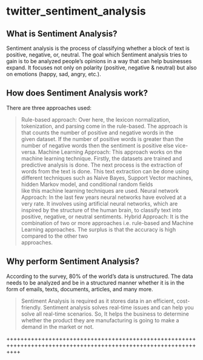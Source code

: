 # twitter_sentiment_analysis

What is Sentiment Analysis?
---------------------------
Sentiment analysis is the process of classifying whether a block of text is positive, negative, or, neutral. The goal which Sentiment analysis tries to gain is to be analyzed people’s opinions in a way that can help businesses expand. It focuses not only on polarity (positive, negative & neutral) but also on emotions (happy, sad, angry, etc.).

How does Sentiment Analysis work?
---------------------------------
There are three approaches used:
> Rule-based approach: Over here, the lexicon normalization, tokenization, and parsing come in the rule-based. The approach is that counts the number of positive and negative words in the  
  given dataset. If the number of positive words is greater than the number of negative words then the sentiment is positive else vice-versa.
> Machine Learning Approach: This approach works on the machine learning technique. Firstly, the datasets are trained and predictive analysis is done. The next process is the extraction of 
  words from the text is done. This text extraction can be done using different techniques such as Naive Bayes, Support Vector machines, hidden Markov model, and conditional random fields  
  like this machine learning techniques are used.
> Neural network Approach: In the last few years neural networks have evolved at a very rate. It involves using artificial neural networks, which are inspired by the structure of the human 
  brain, to classify text into positive, negative, or neutral sentiments.
> Hybrid Approach: It is the combination of two or more approaches i.e. rule-based and Machine Learning approaches. The surplus is that the accuracy is high compared to the other two  
  approaches.

Why perform Sentiment Analysis?
-------------------------------
According to the survey, 80% of the world’s data is unstructured. The data needs to be analyzed and be in a structured manner whether it is in the form of emails, texts, documents, articles, and many more.
> Sentiment Analysis is required as it stores data in an efficient, cost-friendly.
> Sentiment analysis solves real-time issues and can help you solve all real-time scenarios.
So, It helps the business to determine whether the product they are manufacturing is going to make a demand in the market or not.

 
++++++++++++++++++++++++++++++++++++++++++++++++++++++++++++++++++++++++++++++++++++++++++++++++++++++++++++++++
